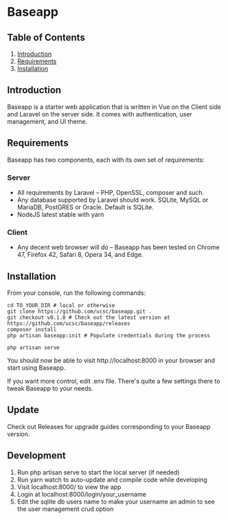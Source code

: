 # Baseapp

## Table of Contents
1. [Introduction](#introduction)
2. [Requirements](#requirements)
3. [Installation](#installation)

## Introduction

Baseapp is a starter web application that is written in Vue on the Client side and Laravel on the server side. It comes with authentication, user management, and UI theme.


## Requirements

Baseapp has two components, each with its own set of requirements:

### Server

* All requirements by Laravel – PHP, OpenSSL, composer and such.
* Any database supported by Laravel should work. SQLite, MySQL or MariaDB, PostGRES or Oracle. Default is SQLite.
* NodeJS latest stable with yarn

### Client

* Any decent web browser will do – Baseapp has been tested on Chrome 47, Firefox 42, Safari 8, Opera 34, and Edge.


## Installation

From your console, run the following commands:

```
cd TO_YOUR_DIR # local or otherwise
git clone https://github.com/ucsc/baseapp.git .
git checkout v0.1.0 # Check out the latest version at https://github.com/ucsc/baseapp/releases
composer install
php artisan baseapp:init # Populate credentials during the process
```

```
php artisan serve
```
You should now be able to visit http://localhost:8000 in your browser and start using Baseapp.

If you want more control, edit .env file. There's quite a few settings there to tweak Baseapp to your needs.


## Update

Check out Releases for upgrade guides corresponding to your Baseapp version.
## Development
1. Run php artisan serve to start the local server (if needed)
2. Run yarn watch to auto-update and compile code while developing
3. Visit localhost:8000/ to view the app
4. Login at localhost:8000/login/your_username
5. Edit the sqlite db users name to make your username an admin to see the user management crud option
